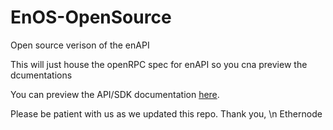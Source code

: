 # EnOS-OpenSource
Open source verison of the enAPI

This will just house the openRPC spec for enAPI so you cna preview the dcumentations

You can preview the API/SDK documentation [here](https://playground.open-rpc.org/?schemaUrl=https://raw.githubusercontent.com/ethernodeio/enAPI-Playground/master/openrpc.json&uiSchema[appBar][ui:title]=EnOS&uiSchema[appBar][ui:logoUrl]=https://ethernode.io/static/media/Header-Dark.7d8eb2a9.png&uiSchema[appBar][ui:input]=false&uiSchema[appBar][ui:splitView]=false&uiSchema[appBar][ui:darkMode]=true).

Please be patient with us as we updated this repo.
Thank you, \n
Ethernode
